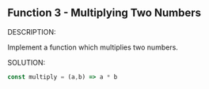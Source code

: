 ## Function 3 - Multiplying Two Numbers

DESCRIPTION:

Implement a function which multiplies two numbers.

SOLUTION:

```javascript
const multiply = (a,b) => a * b
```
